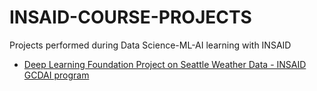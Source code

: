 # INSAID-COURSE-PROJECTS
Projects performed during Data Science-ML-AI learning with INSAID




- [Deep Learning Foundation Project on Seattle Weather Data - INSAID GCDAI program](https://github.com/jmps967/INSAID-COURSE-PROJECTS/tree/main/Deep%20Learning)
